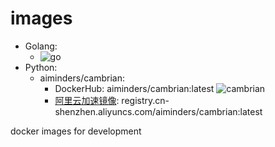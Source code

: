 # images 

- Golang: 
  - ![go](https://github.com/iminders/images/workflows/go/badge.svg)
- Python:
    - aiminders/cambrian: 
      - DockerHub: aiminders/cambrian:latest ![cambrian](https://github.com/iminders/images/workflows/cambrian/badge.svg)
      - [阿里云加速镜像](https://cr.console.aliyun.com/repository/cn-shenzhen/aiminders/cambrian/details): registry.cn-shenzhen.aliyuncs.com/aiminders/cambrian:latest

docker images for development
